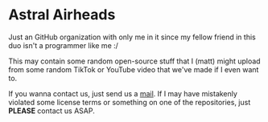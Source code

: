 # Astral Airheads

Just an GitHub organization with only me in it since my fellow friend in this duo isn't a programmer like me :/

This may contain some random open-source stuff that I (matt) might upload from some random TikTok or YouTube video that we've made if I even want to.

If you wanna contact us, just send us a [mail](mailto:astralairheads@gmail.com). If I may have mistakenly violated some license terms or something
on one of the repositories, just **PLEASE** contact us ASAP.
